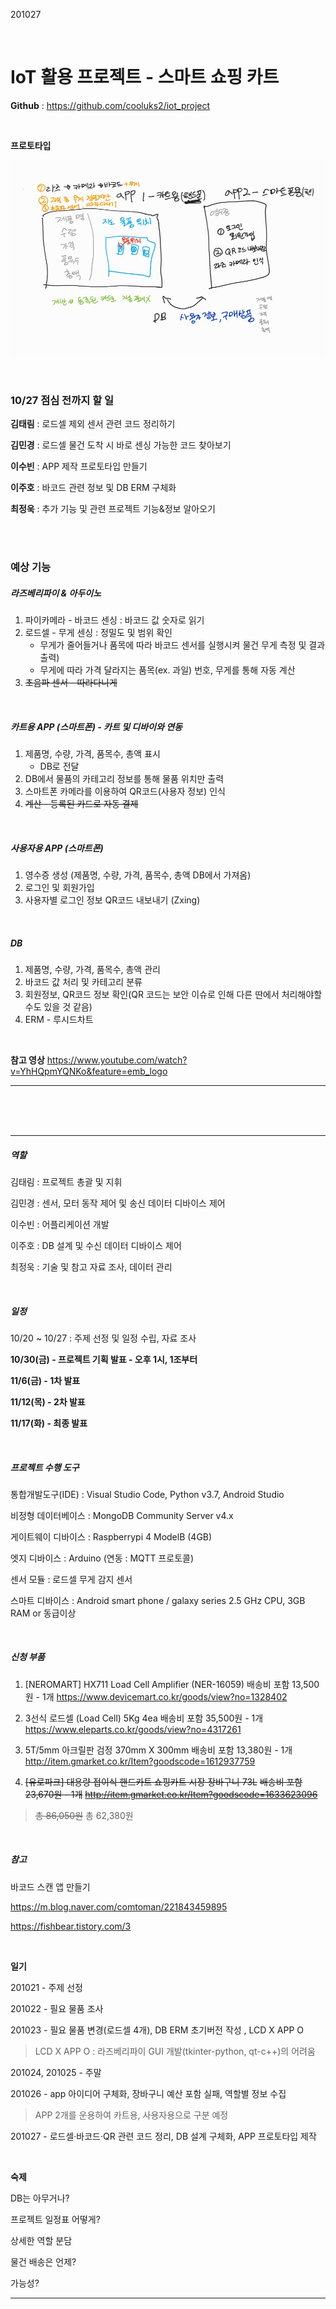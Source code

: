201027

<br>

# IoT 활용 프로젝트 - 스마트 쇼핑 카트

**Github** : https://github.com/cooluks2/iot_project

<br>

**프로토타입**

![image-20201026172926767](README.assets/image-20201026172926767.png)  



<br>

### 10/27 점심 전까지 할 일

**김태림** : 로드셀 제외 센서 관련 코드 정리하기

**김민경** : 로드셀 물건 도착 시 바로 센싱 가능한 코드 찾아보기

**이수빈** : APP 제작 프로토타입 만들기

**이주호** : 바코드 관련 정보 및 DB ERM 구체화

**최정욱** : 추가 기능 및 관련 프로젝트 기능&정보 알아오기

<br>

<br>

### 예상 기능

##### 라즈베리파이 & 아두이노

1.  파이카메라 - 바코드 센싱 : 바코드 값 숫자로 읽기
2.  로드셀 - 무게 센싱 : 정밀도 및 범위 확인
    -   무게가 줄어들거나 품목에 따라 바코드 센서를 실행시켜 물건 무게 측정 및 결과 출력)
    -   무게에 따라 가격 달라지는 품목(ex. 과일) 번호, 무게를 통해 자동 계산
3.  ~~초음파 센서 - 따라다니게~~

<br>

##### **카트용 APP (스마트폰)** - 카트 및 디바이와 연동

1.  제품명, 수량, 가격, 품목수, 총액 표시
    -   DB로 전달
2.  DB에서 물품의 카테고리 정보를 통해 물품 위치만 출력
3.  스마트폰 카메라를 이용하여 QR코드(사용자 정보) 인식
4.  ~~계산 - 등록된 카드로 자동 결제~~

<br>

##### **사용자용 APP** (스마트폰)

1.  영수증 생성 (제품명, 수량, 가격, 품목수, 총액 DB에서 가져옴)
2.  로그인 및 회원가입
3.  사용자별 로그인 정보 QR코드 내보내기 (Zxing)

<br>

##### DB

1.  제품명, 수량, 가격, 품목수, 총액 관리
2.  바코드 값 처리 및 카테고리 분류
3.  회원정보, QR코드 정보 확인(QR 코드는 보안 이슈로 인해 다른 딴에서 처리해야할 수도 있을 것 같음)
4.  ERM - 루시드차트

<br>

**참고 영상**
https://www.youtube.com/watch?v=YhHQpmYQNKo&feature=emb_logo

---

<br>

<br>

<br>

---

##### 역할

김태림 : 프로젝트 총괄 및 지휘

김민경 : 센서, 모터 동작 제어 및 송신 데이터 디바이스 제어

이수빈 : 어플리케이션 개발

이주호 : DB 설계 및 수신 데이터 디바이스 제어

최정욱 : 기술 및 참고 자료 조사, 데이터 관리

<br>

##### 일정

10/20 ~ 10/27 : 주제 선정 및 일정 수립, 자료 조사

**10/30(금) - 프로젝트 기획 발표 - 오후 1시, 1조부터**

**11/6(금) - 1차 발표**

**11/12(목) - 2차 발표**

**11/17(화) - 최종 발표**

<br>

##### 프로젝트 수행 도구

통합개발도구(IDE) : Visual Studio Code, Python v3.7, Android Studio

비정형 데이터베이스 : MongoDB Community Server v4.x

게이트웨이 디바이스 : Raspberrypi 4 ModelB (4GB)

엣지 디바이스 : Arduino (연동 : MQTT 프로토콜)

센서 모듈 : 로드셀 무게 감지 센서

스마트 디바이스 : Android smart phone / galaxy series 2.5 GHz CPU, 3GB RAM or 동급이상

<br>

##### 신청 부품

1.  [NEROMART] HX711 Load Cell Amplifier (NER-16059)
    배송비 포함 13,500원 - 1개
    https://www.devicemart.co.kr/goods/view?no=1328402

2.  3선식 로드셀 (Load Cell) 5Kg 4ea
    배송비 포함 35,500원 - 1개
    https://www.eleparts.co.kr/goods/view?no=4317261

3.  5T/5mm 아크릴판 검정 370mm X 300mm
    배송비 포함 13,380원 - 1개
    http://item.gmarket.co.kr/Item?goodscode=1612937759

4.  ~~[유로파크] 대용량 접이식 핸드카트 쇼핑카트 시장 장바구니 73L~~
    ~~배송비 포함 23,670원 - 1개~~
    ~~http://item.gmarket.co.kr/Item?goodscode=1633623096~~

>   ~~총 86,050원~~ 총 62,380원

<br>

##### 참고

바코드 스캔 앱 만들기

https://m.blog.naver.com/comtoman/221843459895

https://fishbear.tistory.com/3

<br>

**일기**

201021 - 주제 선정

201022 - 필요 물품 조사

201023 - 필요 물품 변경(로드셀 4개), DB ERM 초기버전 작성 , LCD X APP O

>   LCD X APP O : 라즈베리파이 GUI 개발(tkinter-python, qt-c++)의 어려움

201024, 201025 - 주말

201026 - app 아이디어 구체화, 장바구니 예산 포함 실패, 역할별 정보 수집

>   APP 2개를 운용하여 카트용, 사용자용으로 구분 예정

201027 - 로드셀·바코드·QR 관련 코드 정리, DB 설계 구체화, APP 프로토타입 제작

<br>

**숙제**

DB는 아무거나?

프로젝트 일정표 어떻게?

상세한 역할 분담

물건 배송은 언제?

가능성?

---